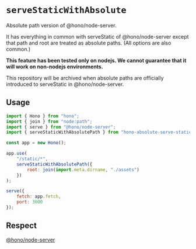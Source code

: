 # `serveStaticWithAbsolute`

Absolute path version of @hono/node-server.

It has everything in common with serveStatic of @hono/node-server except that path and root are treated as absolute paths. (All options are also common.)

**This feature has been tested only on nodejs. We cannot guarantee that it will work on non-nodejs environments.**

This repository will be archived when absolute paths are officially introduced to serveStatic in @hono/node-server.

## Usage

```js
import { Hono } from "hono";
import { join } from "node:path";
import { serve } from "@hono/node-server";
import { serveStaticWithAbsolutePath } from "hono-absolute-serve-static";

const app = new Hono();

app.use(
	"/static/*",
	serveStaticWithAbsolutePath({
		root: join(import.meta.dirname, "./assets")
	})
);

serve({
	fetch: app.fetch,
	port: 3000
});
```

## Respect

[@hono/node-server](https://github.com/honojs/node-server)
